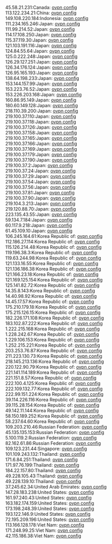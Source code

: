 45.58.21.231:Canada: [ovpn config](vpn/45_58_21_231.ovpn)  
113.122.234.21:China: [ovpn config](vpn/113_122_234_21.ovpn)  
149.108.220.184:Indonesia: [ovpn config](vpn/149_108_220_184.ovpn)  
111.234.165.246:Japan: [ovpn config](vpn/111_234_165_246.ovpn)  
111.99.214.52:Japan: [ovpn config](vpn/111_99_214_52.ovpn)  
114.17.108.250:Japan: [ovpn config](vpn/114_17_108_250.ovpn)  
115.37.119.30:Japan: [ovpn config](vpn/115_37_119_30.ovpn)  
121.103.191.116:Japan: [ovpn config](vpn/121_103_191_116.ovpn)  
124.84.55.64:Japan: [ovpn config](vpn/124_84_55_64.ovpn)  
125.0.222.248:Japan: [ovpn config](vpn/125_0_222_248.ovpn)  
126.29.127.251:Japan: [ovpn config](vpn/126_29_127_251.ovpn)  
126.34.176.124:Japan: [ovpn config](vpn/126_34_176_124.ovpn)  
126.95.165.193:Japan: [ovpn config](vpn/126_95_165_193.ovpn)  
138.64.198.233:Japan: [ovpn config](vpn/138_64_198_233.ovpn)  
153.144.157.99:Japan: [ovpn config](vpn/153_144_157_99.ovpn)  
153.223.76.52:Japan: [ovpn config](vpn/153_223_76_52.ovpn)  
153.226.203.168:Japan: [ovpn config](vpn/153_226_203_168.ovpn)  
160.86.95.149:Japan: [ovpn config](vpn/160_86_95_149.ovpn)  
180.60.149.128:Japan: [ovpn config](vpn/180_60_149_128.ovpn)  
218.110.39.200:Japan: [ovpn config](vpn/218_110_39_200.ovpn)  
219.100.37.110:Japan: [ovpn config](vpn/219_100_37_110.ovpn)  
219.100.37.118:Japan: [ovpn config](vpn/219_100_37_118.ovpn)  
219.100.37.126:Japan: [ovpn config](vpn/219_100_37_126.ovpn)  
219.100.37.158:Japan: [ovpn config](vpn/219_100_37_158.ovpn)  
219.100.37.165:Japan: [ovpn config](vpn/219_100_37_165.ovpn)  
219.100.37.166:Japan: [ovpn config](vpn/219_100_37_166.ovpn)  
219.100.37.169:Japan: [ovpn config](vpn/219_100_37_169.ovpn)  
219.100.37.179:Japan: [ovpn config](vpn/219_100_37_179.ovpn)  
219.100.37.190:Japan: [ovpn config](vpn/219_100_37_190.ovpn)  
219.100.37.2:Japan: [ovpn config](vpn/219_100_37_2.ovpn)  
219.100.37.24:Japan: [ovpn config](vpn/219_100_37_24.ovpn)  
219.100.37.29:Japan: [ovpn config](vpn/219_100_37_29.ovpn)  
219.100.37.54:Japan: [ovpn config](vpn/219_100_37_54.ovpn)  
219.100.37.56:Japan: [ovpn config](vpn/219_100_37_56.ovpn)  
219.100.37.81:Japan: [ovpn config](vpn/219_100_37_81.ovpn)  
219.100.37.90:Japan: [ovpn config](vpn/219_100_37_90.ovpn)  
219.104.3.213:Japan: [ovpn config](vpn/219_104_3_213.ovpn)  
219.120.88.70:Japan: [ovpn config](vpn/219_120_88_70.ovpn)  
223.135.43.55:Japan: [ovpn config](vpn/223_135_43_55.ovpn)  
59.134.7.184:Japan: [ovpn config](vpn/59_134_7_184.ovpn)  
60.117.9.218:Japan: [ovpn config](vpn/60_117_9_218.ovpn)  
61.45.109.10:Japan: [ovpn config](vpn/61_45_109_10.ovpn)  
106.245.164.61:Korea Republic of: [ovpn config](vpn/106_245_164_61.ovpn)  
112.186.27.114:Korea Republic of: [ovpn config](vpn/112_186_27_114.ovpn)  
115.126.214.48:Korea Republic of: [ovpn config](vpn/115_126_214_48.ovpn)  
119.196.38.3:Korea Republic of: [ovpn config](vpn/119_196_38_3.ovpn)  
119.63.244.98:Korea Republic of: [ovpn config](vpn/119_63_244_98.ovpn)  
121.133.16.55:Korea Republic of: [ovpn config](vpn/121_133_16_55.ovpn)  
121.136.186.38:Korea Republic of: [ovpn config](vpn/121_136_186_38.ovpn)  
121.166.23.18:Korea Republic of: [ovpn config](vpn/121_166_23_18.ovpn)  
121.169.125.154:Korea Republic of: [ovpn config](vpn/121_169_125_154.ovpn)  
125.141.82.72:Korea Republic of: [ovpn config](vpn/125_141_82_72.ovpn)  
14.35.8.143:Korea Republic of: [ovpn config](vpn/14_35_8_143.ovpn)  
14.40.98.92:Korea Republic of: [ovpn config](vpn/14_40_98_92.ovpn)  
14.45.17.57:Korea Republic of: [ovpn config](vpn/14_45_17_57.ovpn)  
175.210.179.18:Korea Republic of: [ovpn config](vpn/175_210_179_18.ovpn)  
175.215.126.15:Korea Republic of: [ovpn config](vpn/175_215_126_15.ovpn)  
182.226.171.108:Korea Republic of: [ovpn config](vpn/182_226_171_108.ovpn)  
183.102.87.222:Korea Republic of: [ovpn config](vpn/183_102_87_222.ovpn)  
1.222.215.168:Korea Republic of: [ovpn config](vpn/1_222_215_168.ovpn)  
1.228.242.67:Korea Republic of: [ovpn config](vpn/1_228_242_67.ovpn)  
1.229.106.153:Korea Republic of: [ovpn config](vpn/1_229_106_153.ovpn)  
1.252.215.221:Korea Republic of: [ovpn config](vpn/1_252_215_221.ovpn)  
203.253.76.87:Korea Republic of: [ovpn config](vpn/203_253_76_87.ovpn)  
211.223.130.73:Korea Republic of: [ovpn config](vpn/211_223_130_73.ovpn)  
218.145.213.136:Korea Republic of: [ovpn config](vpn/218_145_213_136.ovpn)  
220.122.90.79:Korea Republic of: [ovpn config](vpn/220_122_90_79.ovpn)  
221.141.114.189:Korea Republic of: [ovpn config](vpn/221_141_114_189.ovpn)  
221.151.8.57:Korea Republic of: [ovpn config](vpn/221_151_8_57.ovpn)  
222.100.4.125:Korea Republic of: [ovpn config](vpn/222_100_4_125.ovpn)  
222.109.132.77:Korea Republic of: [ovpn config](vpn/222_109_132_77.ovpn)  
222.99.151.224:Korea Republic of: [ovpn config](vpn/222_99_151_224.ovpn)  
39.114.226.116:Korea Republic of: [ovpn config](vpn/39_114_226_116.ovpn)  
39.115.28.154:Korea Republic of: [ovpn config](vpn/39_115_28_154.ovpn)  
49.142.11.144:Korea Republic of: [ovpn config](vpn/49_142_11_144.ovpn)  
58.150.189.252:Korea Republic of: [ovpn config](vpn/58_150_189_252.ovpn)  
58.237.64.60:Korea Republic of: [ovpn config](vpn/58_237_64_60.ovpn)  
109.203.210.46:Russian Federation: [ovpn config](vpn/109_203_210_46.ovpn)  
45.135.135.153:Russian Federation: [ovpn config](vpn/45_135_135_153.ovpn)  
5.100.119.2:Russian Federation: [ovpn config](vpn/5_100_119_2.ovpn)  
82.162.61.86:Russian Federation: [ovpn config](vpn/82_162_61_86.ovpn)  
109.123.231.44:Singapore: [ovpn config](vpn/109_123_231_44.ovpn)  
101.109.243.132:Thailand: [ovpn config](vpn/101_109_243_132.ovpn)  
171.6.84.251:Thailand: [ovpn config](vpn/171_6_84_251.ovpn)  
171.97.76.199:Thailand: [ovpn config](vpn/171_97_76_199.ovpn)  
184.22.157.80:Thailand: [ovpn config](vpn/184_22_157_80.ovpn)  
49.228.105.43:Thailand: [ovpn config](vpn/49_228_105_43.ovpn)  
49.228.139.10:Thailand: [ovpn config](vpn/49_228_139_10.ovpn)  
37.245.62.34:United Arab Emirates: [ovpn config](vpn/37_245_62_34.ovpn)  
147.28.183.238:United States: [ovpn config](vpn/147_28_183_238.ovpn)  
161.97.240.43:United States: [ovpn config](vpn/161_97_240_43.ovpn)  
163.182.174.159:United States: [ovpn config](vpn/163_182_174_159.ovpn)  
173.198.248.39:United States: [ovpn config](vpn/173_198_248_39.ovpn)  
193.122.146.9:United States: [ovpn config](vpn/193_122_146_9.ovpn)  
72.195.209.196:United States: [ovpn config](vpn/72_195_209_196.ovpn)  
113.166.128.178:Viet Nam: [ovpn config](vpn/113_166_128_178.ovpn)  
171.248.99.25:Viet Nam: [ovpn config](vpn/171_248_99_25.ovpn)  
42.115.186.38:Viet Nam: [ovpn config](vpn/42_115_186_38.ovpn)  
